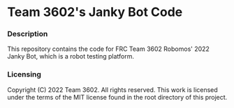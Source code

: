 # Team 3602's Janky Bot Code

### Description
This repository contains the code for FRC Team 3602 Robomos' 2022 Janky Bot, which is a robot testing platform.

### Licensing
Copyright (C) 2022 Team 3602. All rights reserved. This work is licensed under the terms of the MIT license found in the root directory of this project.
